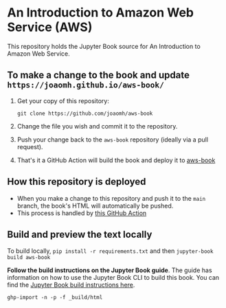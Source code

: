 # An Introduction to Amazon Web Service (AWS)

This repository holds the Jupyter Book source for An Introduction to Amazon Web Service.

## To make a change to the book and update `https://joaomh.github.io/aws-book/`

1. Get your copy of this repository:

   ```
   git clone https://github.com/joaomh/aws-book
   ```
2. Change the file you wish and commit it to the repository.
3. Push your change back to the `aws-book` repository (ideally via a pull request).
4. That's it a GitHub Action will build the book and deploy it to [aws-book](https://joaomh.github.io/aws-book/intro.html)

## How this repository is deployed

* When you make a change to this repository and push it to the `main` branch, the book's HTML will automatically be pushed.
* This process is handled by [this GitHub Action](.github/workflows/deploy.yml)

## Build and preview the text locally

To build locally, `pip install -r requirements.txt` and then `jupyter-book build aws-book`

**Follow the build instructions on the Jupyter Book guide**. The guide has information on how to use the Jupyter Book CLI to build this book. You can find the [Jupyter Book build instructions here](https://jupyterbook.org/start/build.html).

```
ghp-import -n -p -f _build/html
```
